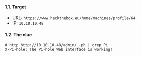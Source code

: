 #### 1.1. Target

- URL: `https://www.hackthebox.eu/home/machines/profile/64`
- IP: `10.10.10.48`


#### 1.2. The clue
```
# http http://10.10.10.48/admin/ -ph | grep Pi
X-Pi-hole: The Pi-hole Web interface is working!
```

